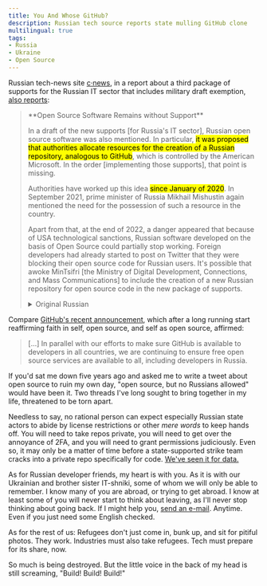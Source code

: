 ```yaml
---
title: You And Whose GitHub?
description: Russian tech source reports state mulling GitHub clone
multilingual: true
tags:
- Russia
- Ukraine
- Open Source
---
```


Russian tech-news site [c·news](https://cnews.ru), in a report about a third package of supports for the Russian IT sector that includes military draft exemption, [also reports](https://www.cnews.ru/news/top/2022-03-02_putin_osvobodil_programmistov):

<blockquote markdown="1">
**Open Source Software Remains without Support**

In a draft of the new supports [for Russia's IT sector], Russian open source software was also mentioned.  In particular, <mark>it was proposed that authorities allocate resources for the creation of a Russian repository, analogous to GitHub</mark>, which is controlled by the American Microsoft.  In the order [implementing those supports], that point is missing.

Authorities have worked up this idea <mark>since January of 2020</mark>.  In September 2021, prime minister of Russia Mikhail Mishustin again mentioned the need for the possession of such a resource in the country.

Apart from that, at the end of 2022, a danger appeared that because of USA technological sanctions, Russian software developed on the basis of Open Source could partially stop working.  Foreign developers had already started to post on Twitter that they were blocking their open source code for Russian users.  It's possible that awoke MinTsifri [the Ministry of Digital Development, Connections, and Mass Communications] to include the creation of a new Russian repository for open source code in the new package of supports.
<details markdown="1">
<summary>Original Russian</summary>
**Открытое ПО осталось без поддержки**

В черновой версии нового пакета мер поддержки также упоминалось и российское ПО с открытым исходным кодом. В частности, предполагалось, что власти выделят средства на создание российского репозитория, аналога GitHub, подконтрольного американской Microsoft. В указе этого пункта нет.

Эту идею власти вынашивают с января 2020 г. В сентябре 2021 г. премьер-министр России Михаил Мишустин вновь заявлял о необходимости наличия в стране такого ресурса.

К тому же, в конце февраля 2022 г. появилась опасность, что из-за технологических санкций США российское ПО, разработанное на базе Open Source, может частично перестать работать. Иностранные разработчики уже начали публиковать в Twitter сообщения о том, что заблокируют свои исходные коды для российских пользователей. Возможно, это тоже побудило Минцифры включить создание российского репозитория по с открытым кодом в новый пакет мер поддержки.
</details>
</blockquote>

Compare [GitHub's recent announcement](https://github.blog/2022-03-02-our-response-to-the-war-in-ukraine/), which after a long running start reaffirming faith in self, open source, and self as open source, affirmed:

> [...]  In parallel with our efforts to make sure GitHub is available to developers in all countries, we are continuing to ensure free open source services are available to all, including developers in Russia.

If you'd sat me down five years ago and asked me to write a tweet about open source to ruin my own day, "open source, but no Russians allowed" would have been it.  Two threads I've long sought to bring together in my life, threatened to be torn apart.

Needless to say, no rational person can expect especially Russian state actors to abide by license restrictions or other _mere words_ to keep hands off.  You will need to take repos private, you will need to get over the annoyance of 2FA, and you will need to grant permissions judiciously.  Even so, it may only be a matter of time before a state-supported strike team cracks into a private repo specifically for code.  [We've seen it for data.](https://www.theregister.com/2017/11/22/uber_2016_data_breach/)

As for Russian developer friends, my heart is with you.  As it is with our Ukrainian and brother sister IT-shniki, some of whom we will only be able to remember.  I know many of you are abroad, or trying to get abroad.  I know at least some of you will never start to think about leaving, as I'll never stop thinking about going back.  If I might help you, [send an e-mail](mailto:kyle@kemitchell.com).  Anytime.  Even if you just need some English checked.

As for the rest of us:  Refugees don't just come in, bunk up, and sit for pitiful photos.  They work.  Industries must also take refugees.  Tech must prepare for its share, now.

So much is being destroyed.  But the little voice in the back of my head is still screaming, "Build!  Build!  Build!"
